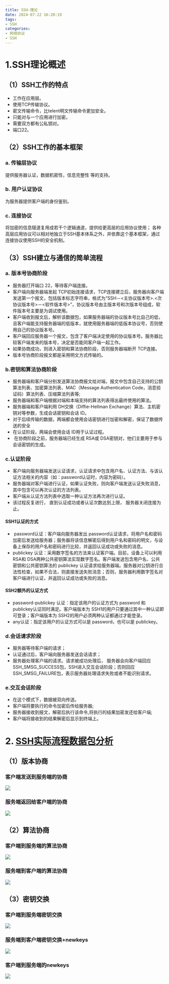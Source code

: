 ```yaml
---
title: SSH-理论
date: 2024-07-22 16:20:19
tags: 
- SSH
categories: 
- 网络协议
- SSH
---
```




# 1.SSH理论概述

## （1）SSH工作的特点

- 工作在应用层。
- 使用TCP传输协议。
- 密文传输命令，比telent明文传输命令更加安全。
- 只能对与一个应用进行加密。
- 需要双方都有公私钥对。
- 端口22。

## （2）SSH工作的基本框架

### a. 传输层协议

提供服务器认证，数据机密性，信息完整性 等的支持。

### b. 用户认证协议

为服务器提供客户端的身份鉴别。

### c. 连接协议

将加密的信息隧道复用成若干个逻辑通道，提供给更高层的应用协议使用； 各种高层应用协议可以相对地独立于SSH基本体系之外，并依靠这个基本框架，通过连接协议使用SSH的安全机制。


## （3）SSH建立与通信的简单流程
### a. 版本号协商阶段
- 服务器打开端口 22，等待客户端连接。
- 客户端向服务器端发起 TCP初始连接请求，TCP连接建立后，服务器向客户端发送第一个报文，包括版本标志字符串，格式为“SSH－<主协议版本号>.<次协议版本号>－<软件版本号>”，协议版本号由主版本号和次版本号组成，软件版本号主要是为调试使用。
- 客户端收到报文后，解析该数据包，如果服务器端的协议版本号比自己的低，且客户端能支持服务器端的低版本，就使用服务器端的低版本协议号，否则使用自己的协议版本号。
- 客户端回应服务器一个报文，包含了客户端决定使用的协议版本号。服务器比较客户端发来的版本号，决定是否能同客户端一起工作。
- 如果协商成功，则进入密钥和算法协商阶段，否则服务器端断开 TCP连接。
- 版本号协商阶段报文都是采用明文方式传输的。
### b.密钥和算法协商阶段
- 服务器端和客户端分别发送算法协商报文给对端，报文中包含自己支持的公钥算法列表、加密算法列表、MAC（Message Authentication Code，消息验证码）算法列表、压缩算法列表等;
- 服务器端和客户端根据对端和本端支持的算法列表得出最终使用的算法。
- 服务器端和客户端利用 DH交换（Diffie-Hellman Exchange）算法、主机密钥对等参数，生成会话密钥和会话 ID。
- 对于后续传输的数据，两端都会使用会话密钥进行加密和解密，保证了数据传送的安全
- 在认证阶段，两端会使用会话 ID用于认证过程。
-  在协商阶段之前，服务器端已经生成 RSA或 DSA密钥对，他们主要用于参与会话密钥的生成。
### c.认证阶段
- 客户端向服务器端发送认证请求，认证请求中包含用户名、认证方法、与该认证方法相关的内容（如：password认证时，内容为密码）。
- 服务器端对客户端进行认证，如果认证失败，则向客户端发送认证失败消息，其中包含可以再次认证的方法列表。
- 客户端从认证方法列表中选取一种认证方法再次进行认证。
- 该过程反复进行， 直到认证成功或者认证次数达到上限， 服务器关闭连接为止。

#### SSH1认证的方式
-  password认证：客户端向服务器发出 password认证请求，将用户名和密码加密后发送给服务器；服务器将该信息解密后得到用户名和密码的明文，与设备上保存的用户名和密码进行比较，并返回认证成功或失败的消息。
- publickey 认证：采用数字签名的方法来认证客户端。目前，设备上可以利用RSA和 DSA两种公共密钥算法实现数字签名。客户端发送包含用户名、公共密钥和公共密钥算法的 publickey 认证请求给服务器端。服务器对公钥进行合法性检查，如果不合法，则直接发送失败消息；否则，服务器利用数字签名对客户端进行认证，并返回认证成功或失败的消息。
#### SSH2额外的认证方式
- password-publickey 认证：指定该用户的认证方式为 password 和 publickey认证同时满足。客户端版本为 SSH1的用户只要通过其中一种认证即可登录；客户端版本为 SSH2的用户必须两种认证都通过才能登录。
- any认证：指定该用户的认证方式可以是 password，也可以是 publickey。
### d.会话请求阶段
- 服务器等待客户端的请求；
- 认证通过后，客户端向服务器发送会话请求；
- 服务器处理客户端的请求。请求被成功处理后， 服务器会向客户端回应 SSH_SMSG_SUCCESS包，SSH进入交互会话阶段；否则回应 SSH_SMSG_FAILURE包，表示服务器处理请求失败或者不能识别请求。
### e.交互会话阶段
- 在这个模式下，数据被双向传送。
- 客户端将要执行的命令加密后传给服务器;
- 服务器接收到报文，解密后执行该命令,将执行的结果加密发还给客户端;
- 客户端将接收到的结果解密后显示到终端上。



# 2. [SSH实际流程数据包分析](https://blog.csdn.net/m0_49864110/article/details/128500490)

## （1）版本协商

### 客户端发送到服务端的协商
![](../pic/Pasted%20image%2020240722150717.png)

### 服务端返回给客户端的协商

![](../pic/Pasted%20image%2020240722150736.png)


## （2）算法协商

### 客户端到服务端的算法协商
![](../pic/Pasted%20image%2020240722151051.png)


### 服务端到客户端的算法协商

![](../pic/Pasted%20image%2020240722151212.png)



## （3）密钥交换
### 客户端到服务端密钥交换
![](../pic/Pasted%20image%2020240722151314.png)

### 服务端到客户端密钥交换+newkeys
![](../pic/Pasted%20image%2020240722151617.png)


### 客户端到服务端的newkeys
![](../pic/Pasted%20image%2020240722151748.png)





